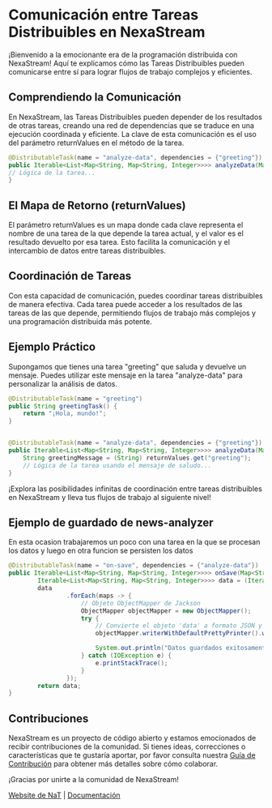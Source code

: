 # Comunicación entre Tareas Distribuibles en NexaStream
¡Bienvenido a la emocionante era de la programación distribuida con NexaStream! Aquí te explicamos cómo las Tareas Distribuibles pueden comunicarse entre sí para lograr flujos de trabajo complejos y eficientes.

## Comprendiendo la Comunicación
En NexaStream, las Tareas Distribuibles pueden depender de los resultados de otras tareas, creando una red de dependencias que se traduce en una ejecución coordinada y eficiente. La clave de esta comunicación es el uso del parámetro returnValues en el método de la tarea.

```java
@DistributableTask(name = "analyze-data", dependencies = {"greeting"})
public Iterable<List<Map<String, Map<String, Integer>>>> analyzeData(Map<String, Object> returnValues) {
// Lógica de la tarea...
}
```

## El Mapa de Retorno (returnValues)
El parámetro returnValues es un mapa donde cada clave representa el nombre de una tarea de la que depende la tarea actual, y el valor es el resultado devuelto por esa tarea. Esto facilita la comunicación y el intercambio de datos entre tareas distribuibles.

## Coordinación de Tareas
Con esta capacidad de comunicación, puedes coordinar tareas distribuibles de manera efectiva. Cada tarea puede acceder a los resultados de las tareas de las que depende, permitiendo flujos de trabajo más complejos y una programación distribuida más potente.

## Ejemplo Práctico
Supongamos que tienes una tarea "greeting" que saluda y devuelve un mensaje. Puedes utilizar este mensaje en la tarea "analyze-data" para personalizar la análisis de datos.

```java
@DistributableTask(name = "greeting")
public String greetingTask() {
    return "¡Hola, mundo!";
}


@DistributableTask(name = "analyze-data", dependencies = {"greeting"})
public Iterable<List<Map<String, Map<String, Integer>>>> analyzeData(Map<String, Object> returnValues) {
    String greetingMessage = (String) returnValues.get("greeting");
    // Lógica de la tarea usando el mensaje de saludo...
}
```
¡Explora las posibilidades infinitas de coordinación entre tareas distribuibles en NexaStream y lleva tus flujos de trabajo al siguiente nivel!

## Ejemplo de guardado de news-analyzer

En esta ocasion trabajaremos un poco con una tarea en la que se procesan los datos y luego en otra funcion se persisten los datos

```java
@DistributableTask(name = "on-save", dependencies = {"analyze-data"})
public Iterable<List<Map<String, Map<String, Integer>>>> onSave(Map<String, Object> returnValues){
        Iterable<List<Map<String, Map<String, Integer>>>> data = (Iterable<List<Map<String, Map<String, Integer>>>>) returnValues.get("analyze-data");
        data
                .forEach(maps -> {
                    // Objeto ObjectMapper de Jackson
                    ObjectMapper objectMapper = new ObjectMapper();
                    try {
                        // Convierte el objeto 'data' a formato JSON y lo guarda en un archivo
                        objectMapper.writerWithDefaultPrettyPrinter().writeValue(new File("data.json"), data);

                        System.out.println("Datos guardados exitosamente en 'data.json'");
                    } catch (IOException e) {
                        e.printStackTrace();
                    }
                });
        return data;
}
```
## Contribuciones

NexaStream es un proyecto de código abierto y estamos emocionados de recibir contribuciones de la comunidad. Si tienes ideas, correcciones o características que te gustaría aportar, por favor consulta nuestra [Guía de Contribución](CONTRIBUTION.md) para obtener más detalles sobre cómo colaborar.

¡Gracias por unirte a la comunidad de NexaStream!

[Website de NaT](https://www.nattechnologiesagency.com/) | [Documentación](WIKI.md)